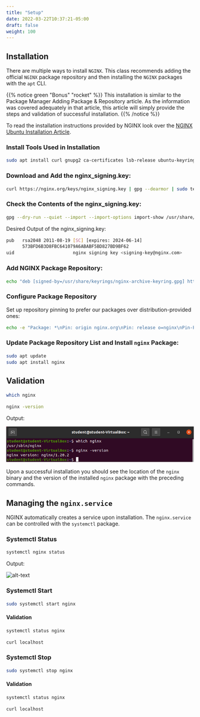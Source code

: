 ```yaml
---
title: "Setup"
date: 2022-03-22T10:37:21-05:00
draft: false
weight: 100
---
```


## Installation

There are multiple ways to install `NGINX`. This class recommends adding the official `NGINX` package repository and then installing the `NGINX` packages with the `apt` CLI.

{{% notice green "Bonus" "rocket" %}}
This installation is similar to the Package Manager Adding Package & Repository article. As the information was covered adequately in that article, this article will simply provide the steps and validation of successful installation.
{{% /notice %}}

To read the installation instructions provided by NGINX look over the [NGINX Ubuntu Installation Article](https://nginx.org/en/linux_packages.html#Ubuntu).

### Install Tools Used in Installation

```bash
sudo apt install curl gnupg2 ca-certificates lsb-release ubuntu-keyring
```

### Download and Add the nginx_signing.key:

```bash
curl https://nginx.org/keys/nginx_signing.key | gpg --dearmor | sudo tee /usr/share/keyrings/nginx-archive-keyring.gpg > /dev/null
```

### Check the Contents of the nginx_signing.key:

```bash
gpg --dry-run --quiet --import --import-options import-show /usr/share/keyrings/nginx-archive-keyring.gpg
```

Desired Output of the nginx_signing.key:

```bash
pub   rsa2048 2011-08-19 [SC] [expires: 2024-06-14]
      573BFD6B3D8FBC641079A6ABABF5BD827BD9BF62
uid                      nginx signing key <signing-key@nginx.com>
```

### Add NGINX Package Repository:

```bash
echo "deb [signed-by=/usr/share/keyrings/nginx-archive-keyring.gpg] http://nginx.org/packages/ubuntu `lsb_release -cs` nginx" | sudo tee /etc/apt/sources.list.d/nginx.list
```

### Configure Package Repository

Set up repository pinning to prefer our packages over distribution-provided ones:

```bash
echo -e "Package: *\nPin: origin nginx.org\nPin: release o=nginx\nPin-Priority: 900\n" | sudo tee /etc/apt/preferences.d/99nginx
```

### Update Package Repository List and Install `nginx` Package:

```bash
sudo apt update
sudo apt install nginx
```

## Validation

```bash
which nginx
```

```bash
nginx -version
```

Output:

![which nginx && nginx -version output](pictures/nginx-validation.png?classes=border)

Upon a successful installation you should see the location of the `nginx` binary and the version of the installed `nginx` package with the preceding commands.

## Managing the `nginx.service`

NGINX automatically creates a service upon installation. The `nginx.service` can be controlled with the `systemctl` package.

### Systemctl Status 

```bash
systemctl nginx status
```

Output:

![alt-text](pictures/path.png?classes=border)

### Systemctl Start

```bash
sudo systemctl start nginx
```

#### Validation

```bash
systemctl status nginx
```

```bash
curl localhost
```

### Systemctl Stop

```bash
sudo systemctl stop nginx
```

#### Validation

```bash
systemctl status nginx
```

```bash
curl localhost
```
